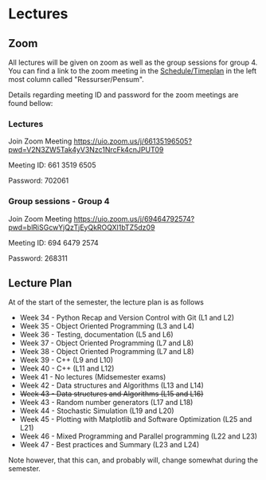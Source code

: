 # Lectures

## Zoom

All lectures will be given on zoom as well as the group sessions for group 4. You can find a link to the zoom meeting in the [Schedule/Timeplan](https://www.uio.no/studier/emner/matnat/ifi/IN1910/h20/timeplan/index.html) in the left most column called "Ressurser/Pensum".

Details regarding meeting ID and password for the zoom meetings are found bellow:

### Lectures

Join Zoom Meeting
<https://uio.zoom.us/j/66135196505?pwd=V2N3ZW5Tak4yV3Nzc1NrcFk4cnJPUT09>

Meeting ID: 661 3519 6505

Password: 702061

### Group sessions - Group 4

Join Zoom Meeting
<https://uio.zoom.us/j/69464792574?pwd=blRiSGcwYjQzTjEyQkROQXl1bTZ5dz09>

Meeting ID: 694 6479 2574

Password: 268311

## Lecture Plan

At of the start of the semester, the lecture plan is as follows

- Week 34 - Python Recap and Version Control with Git (L1 and L2)
- Week 35 - Object Oriented Programming (L3 and L4)
- Week 36 - Testing, documentation (L5 and L6)
- Week 37 - Object Oriented Programming (L7 and L8)
- Week 38 - Object Oriented Programming (L7 and L8)
- Week 39 - C++ (L9 and L10)
- Week 40 - C++ (L11 and L12)
- Week 41 - No lectures (Midsemester exams)
- Week 42 - Data structures and Algorithms (L13 and L14)
- <del>Week 43 - Data structures and Algorithms (L15 and L16)</del>
- Week 43 - Random number generators (L17 and L18)
- Week 44 - Stochastic Simulation (L19 and L20)
- Week 45 - Plotting with Matplotlib and Software Optimization (L25 and L21)
- Week 46 - Mixed Programming and Parallel programming (L22 and L23)
- Week 47 - Best practices and Summary (L23 and L24)

Note however, that this can, and probably will, change somewhat during the semester.